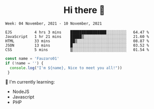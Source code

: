 <h1  align='center'> Hi there 👋 </h1>

<p align='center'> </p>

<!--START_SECTION:waka-->
```text
Week: 04 November, 2021 - 10 November, 2021

EJS          4 hrs 3 mins    ████████████████░░░░░░░░░   64.47 % 
JavaScript   1 hr 21 mins    █████▒░░░░░░░░░░░░░░░░░░░   21.60 % 
HTML         33 mins         ██▒░░░░░░░░░░░░░░░░░░░░░░   08.87 % 
JSON         13 mins         █░░░░░░░░░░░░░░░░░░░░░░░░   03.52 % 
CSS          5 mins          ▒░░░░░░░░░░░░░░░░░░░░░░░░   01.54 % 
```
<!--END_SECTION:waka-->

```javascript
const name = 'Fauzaro01'
if (!name = '') {
  console.log("I'm ${name}, Nice to meet you all!"))
 }
```

:page_with_curl: I'm currently learning:
- NodeJS
- Javascript
- PHP

